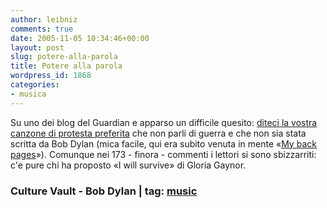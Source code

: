 ```yaml
---
author: leibniz
comments: true
date: 2005-11-05 10:34:46+00:00
layout: post
slug: potere-alla-parola
title: Potere alla parola
wordpress_id: 1868
categories:
- musica
---
```


Su uno dei blog del Guardian e apparso un difficile quesito: [diteci la vostra canzone di protesta preferita](http://blogs.guardian.co.uk/culturevulture/archives/2005/11/04/redemption_songs.html) che non parli di guerra e che non sia stata scritta da Bob Dylan (mica facile, qui era subito venuta in mente «[My back pages](http://bobdylan.com/songs/backpages.html)»). Comunque nei 173 - finora - commenti i lettori si sono sbizzarriti: c'e pure chi ha proposto «I will survive» di Gloria Gaynor.  


### Culture Vault - Bob Dylan | tag: [music](http://www.technorati.com/tags/music)
